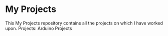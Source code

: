 # My Projects
This My Projects repository contains all the projects on which I have worked upon.
Projects:
Arduino Projects 
